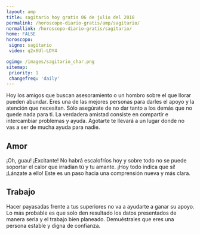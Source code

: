 ```yaml
---
layout: amp
title: sagitario hoy gratis 06 de julio del 2018 
permalink: /horoscopo-diario-gratis/amp/sagitario/
normallink: /horoscopo-diario-gratis/sagitario/
home: FALSE
horoscopo:
 signo: sagitario
 video: q2x6Ul-LDY4

ogimg: /images/sagitario_char.png
sitemap:
 priority: 1
 changefreq: 'daily'
---
```



Hoy los amigos que buscan asesoramiento o un hombro sobre el que llorar pueden abundar. Eres una de las mejores personas para darles el apoyo y la atención que necesitan. Sólo asegúrate de no dar tanto a los demás que no quede nada para ti. La verdadera amistad consiste en compartir e intercambiar problemas y ayuda. Agotarte te llevará a un lugar donde no vas a ser de mucha ayuda para nadie.

## Amor

¡Oh, guau! ¡Excitante! No habrá escalofríos hoy y sobre todo no se puede soportar el calor que irradian tú y tu amante. ¡Hoy todo indica que sí! ¡Lánzate a ello! Este es un paso hacia una comprensión nueva y más clara.

## Trabajo

Hacer payasadas frente a tus superiores no va a ayudarte a ganar su apoyo. Lo más probable es que solo den resultado los datos presentados de manera seria y el trabajo bien planeado. Demuéstrales que eres una persona estable y digna de confianza.